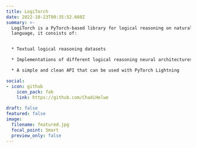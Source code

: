 ```yaml
---
title: LogiTorch
date: 2022-10-23T00:35:52.660Z
summary: >-
  LogiTorch is a PyTorch-based library for logical reasoning on natural
  language, it consists of:


  * Textual logical reasoning datasets

  * Implementations of different logical reasoning neural architectures

  * A simple and clean API that can be used with PyTorch Lightning

social:
- icon: github
    icon_pack: fab
    link: https://github.com/ChadiHelwe
    
draft: false
featured: false
image:
  filename: featured.jpg
  focal_point: Smart
  preview_only: false
---
```

